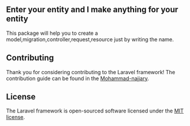 ## Enter your entity and I make anything for your entity 
 
This package will help you to create a model,migration,controller,request,resource just by writing the name. 



## Contributing

Thank you for considering contributing to the Laravel framework! The contribution guide can be found in the [Mohammad-najjary](https://github.com).


## License

The Laravel framework is open-sourced software licensed under the [MIT license](https://opensource.org/licenses/MIT).
